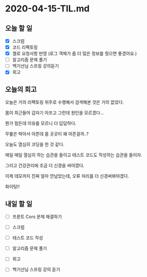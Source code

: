 # 2020-04-15-TIL.md

## 오늘 할 일

- [x] 스크럼
- [x] 코드 리팩토링
- [x] 젤로 요청사항 반영 (로그 객체가 좀 더 많은 정보를 줬으면 좋겠어요.)
- [ ] 알고리즘 문제 풀기
- [ ] 백기선님 스프링 강의듣기
- [x] 회고

## 오늘의 회고

오늘은 거의 리팩토링 위주로 수행해서 검색해본 것은 거의 없었다.

몸이 최근들어 갑자기 아프고 그런데 원인을 모르겠다...

뭔가 힘든데 이유를 모르니 더 답답하다.

무릎은 박아서 아픈데 몸 곳곳이 왜 아픈걸까..?

오늘도 열심히 코딩을 한 것 같다.

매일 매일 열심히 하는 습관을 들이고 테스트 코드도 작성하는 습관을 들이자.

그리고 건강관리에 조금 더 신경을 써야겠다.

이제 데모까지 진짜 얼마 안남았는데, 오류 처리를 더 신경써봐야겠다.

화이팅!!

## 내일 할 일

- [ ] 프론트 Cors 문제 해결하기
- [ ] 스크럼
- [ ] 테스트 코드 작성
- [ ] 알고리즘 문제 풀기
- [ ] 회고
- [ ] 백기선님 스프링 강의 듣기

